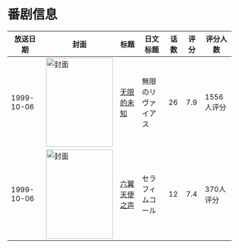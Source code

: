 # 番剧信息

|放送日期|封面|标题|日文标题|话数|评分|评分人数|
|---|---|---|---|---|---|---|
|1999-10-06|<img src="//lain.bgm.tv/pic/cover/c/13/6f/1937_F2s22.jpg" alt="封面" style="width:150px;height:200px;object-fit:cover;">|[无限的未知](https://bangumi.tv/subject/1937)|無限のリヴァイアス|26|7.9|1556人评分|
|1999-10-06|<img src="//lain.bgm.tv/pic/cover/c/6b/6e/32164_INlq9.jpg" alt="封面" style="width:150px;height:200px;object-fit:cover;">|[六翼天使之声](https://bangumi.tv/subject/32164)|セラフィムコール|12|7.4|370人评分|
